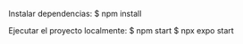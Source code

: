 Instalar dependencias:
    $ npm install

Ejecutar el proyecto localmente:
    $ npm start
    $ npx expo start